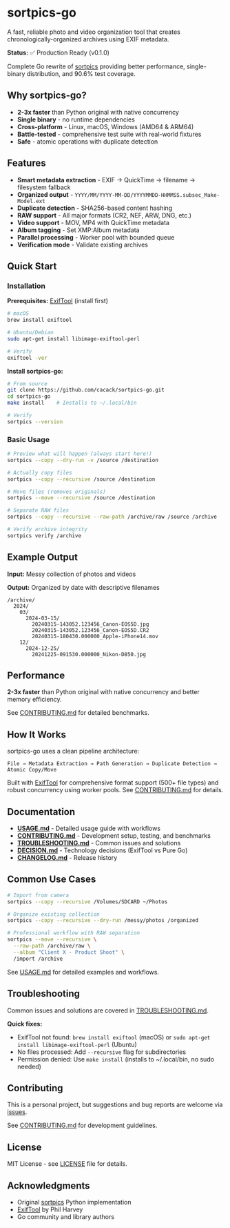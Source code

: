 # sortpics-go

A fast, reliable photo and video organization tool that creates chronologically-organized archives using EXIF metadata.

**Status:** ✅ Production Ready (v0.1.0)

Complete Go rewrite of [sortpics](../sortpics) providing better performance, single-binary distribution, and 90.6% test coverage.

## Why sortpics-go?

- **2-3x faster** than Python original with native concurrency
- **Single binary** - no runtime dependencies
- **Cross-platform** - Linux, macOS, Windows (AMD64 & ARM64)
- **Battle-tested** - comprehensive test suite with real-world fixtures
- **Safe** - atomic operations with duplicate detection

## Features

- **Smart metadata extraction** - EXIF → QuickTime → filename → filesystem fallback
- **Organized output** - `YYYY/MM/YYYY-MM-DD/YYYYMMDD-HHMMSS.subsec_Make-Model.ext`
- **Duplicate detection** - SHA256-based content hashing
- **RAW support** - All major formats (CR2, NEF, ARW, DNG, etc.)
- **Video support** - MOV, MP4 with QuickTime metadata
- **Album tagging** - Set XMP:Album metadata
- **Parallel processing** - Worker pool with bounded queue
- **Verification mode** - Validate existing archives

## Quick Start

### Installation

**Prerequisites:** [ExifTool](https://exiftool.org/) (install first)

```bash
# macOS
brew install exiftool

# Ubuntu/Debian
sudo apt-get install libimage-exiftool-perl

# Verify
exiftool -ver
```

**Install sortpics-go:**

```bash
# From source
git clone https://github.com/cacack/sortpics-go.git
cd sortpics-go
make install    # Installs to ~/.local/bin

# Verify
sortpics --version
```

### Basic Usage

```bash
# Preview what will happen (always start here!)
sortpics --copy --dry-run -v /source /destination

# Actually copy files
sortpics --copy --recursive /source /destination

# Move files (removes originals)
sortpics --move --recursive /source /destination

# Separate RAW files
sortpics --copy --recursive --raw-path /archive/raw /source /archive

# Verify archive integrity
sortpics verify /archive
```

## Example Output

**Input:** Messy collection of photos and videos

**Output:** Organized by date with descriptive filenames

```
/archive/
  2024/
    03/
      2024-03-15/
        20240315-143052.123456_Canon-EOS5D.jpg
        20240315-143052.123456_Canon-EOS5D.CR2
        20240315-180430.000000_Apple-iPhone14.mov
    12/
      2024-12-25/
        20241225-091530.000000_Nikon-D850.jpg
```

## Performance

**2-3x faster** than Python original with native concurrency and better memory efficiency.

See [CONTRIBUTING.md](CONTRIBUTING.md#benchmark-results) for detailed benchmarks.

## How It Works

sortpics-go uses a clean pipeline architecture:

```
File → Metadata Extraction → Path Generation → Duplicate Detection → Atomic Copy/Move
```

Built with [ExifTool](https://exiftool.org/) for comprehensive format support (500+ file types) and robust concurrency using worker pools. See [CONTRIBUTING.md](CONTRIBUTING.md#project-architecture) for details.

## Documentation

- **[USAGE.md](USAGE.md)** - Detailed usage guide with workflows
- **[CONTRIBUTING.md](CONTRIBUTING.md)** - Development setup, testing, and benchmarks
- **[TROUBLESHOOTING.md](TROUBLESHOOTING.md)** - Common issues and solutions
- **[DECISION.md](DECISION.md)** - Technology decisions (ExifTool vs Pure Go)
- **[CHANGELOG.md](CHANGELOG.md)** - Release history

## Common Use Cases

```bash
# Import from camera
sortpics --copy --recursive /Volumes/SDCARD ~/Photos

# Organize existing collection
sortpics --copy --recursive --dry-run /messy/photos /organized

# Professional workflow with RAW separation
sortpics --move --recursive \
  --raw-path /archive/raw \
  --album "Client X - Product Shoot" \
  /import /archive
```

See [USAGE.md](USAGE.md) for detailed examples and workflows.

## Troubleshooting

Common issues and solutions are covered in [TROUBLESHOOTING.md](TROUBLESHOOTING.md).

**Quick fixes:**
- ExifTool not found: `brew install exiftool` (macOS) or `sudo apt-get install libimage-exiftool-perl` (Ubuntu)
- No files processed: Add `--recursive` flag for subdirectories
- Permission denied: Use `make install` (installs to ~/.local/bin, no sudo needed)

## Contributing

This is a personal project, but suggestions and bug reports are welcome via [issues](https://github.com/cacack/sortpics-go/issues).

See [CONTRIBUTING.md](CONTRIBUTING.md) for development guidelines.

## License

MIT License - see [LICENSE](LICENSE) file for details.

## Acknowledgments

- Original [sortpics](../sortpics) Python implementation
- [ExifTool](https://exiftool.org/) by Phil Harvey
- Go community and library authors
